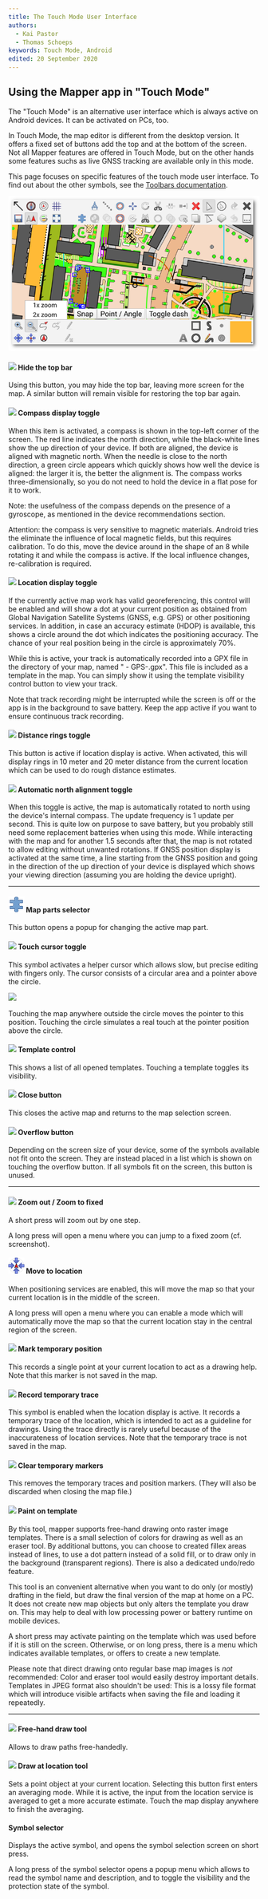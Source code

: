 ```yaml
---
title: The Touch Mode User Interface
authors:
  - Kai Pastor
  - Thomas Schoeps
keywords: Touch Mode, Android
edited: 20 September 2020
---
```


## Using the Mapper app in "Touch Mode"

The "Touch Mode" is an alternative user interface which is always active on
Android devices. It can be activated on PCs, too.

In Touch Mode, the map editor is different from the desktop version. It offers
a fixed set of buttons add the top and at the bottom of the screen. Not all
Mapper features are offered in Touch Mode, but on the other hands some features
suchs as live GNSS tracking are available only in this mode.

This page focuses on specific features of the touch mode user interface.
To find out about the other symbols, see the [Toolbars documentation](toolbars.md).

![ ](images/touch-mode-main-window.png)


#### ![ ](../mapper-images/arrow-thin-upleft.png) Hide the top bar

Using this button, you may hide the top bar, leaving more screen for the map. A similar button will remain visible for restoring the top bar again.


#### ![ ](../mapper-images/compass.png) Compass display toggle

When this item is activated, a compass is shown in the top-left corner of the screen. The red line indicates the north direction, while the black-white lines show the up direction of your device. If both are aligned, the device is aligned with magnetic north. When the needle is close to the north direction, a green circle appears which quickly shows how well the device is aligned: the larger it is, the better the alignment is. The compass works three-dimensionally, so you do not need to hold the device in a flat pose for it to work.

Note: the usefulness of the compass depends on the presence of a gyroscope, as mentioned in the device recommendations section.

Attention: the compass is very sensitive to magnetic materials. Android tries the eliminate the influence of local magnetic fields, but this requires calibration. To do this, move the device around in the shape of an 8 while rotating it and while the compass is active. If the local influence changes, re-calibration is required.


#### ![ ](../mapper-images/tool-gps-display.png) Location display toggle

If the currently active map work has valid georeferencing, this control will be enabled and will show a dot at your current position as obtained from Global Navigation Satellite Systems (GNSS, e.g. GPS) or other positioning services. In addition, in case an accuracy estimate (HDOP) is available, this shows a circle around the dot which indicates the positioning accuracy. The chance of your real position being in the circle is approximately 70%.

While this is active, your track is automatically recorded into a GPX file in the directory of your map, named "<map> - GPS-<YYYY-MM-DD>.gpx". This file is included as a template in the map. You can simply show it using the template visibility control button to view your track.

Note that track recording might be interrupted while the screen is off or the app is in the background to save battery. Keep the app active if you want to ensure continuous track recording.


#### ![ ](../mapper-images/gps-distance-rings.png) Distance rings toggle

This button is active if location display is active. When activated, this will display rings in 10 meter and 20 meter distance from the current location which can be used to do rough distance estimates.


#### ![ ](../mapper-images/rotate-map.png) Automatic north alignment toggle

When this toggle is active, the map is automatically rotated to north using the device's internal compass. The update frequency is 1 update per second. This is quite low on purpose to save battery, but you probably still need some replacement batteries when using this mode. While interacting with the map and for another 1.5 seconds after that, the map is not rotated to allow editing without unwanted rotations. If GNSS position display is activated at the same time, a line starting from the GNSS position and going in the direction of the up direction of your device is displayed which shows your viewing direction (assuming you are holding the device upright).


-----

#### ![ ](../mapper-images/map-parts.png) Map parts selector

This button opens a popup for changing the active map part.


#### ![ ](../mapper-images/tool-touch-cursor.png) Touch cursor toggle

This symbol activates a helper cursor which allows slow, but precise editing with fingers only. The cursor consists of a circular area and a pointer above the circle.

![ ](images/touch_cursor.png)

Touching the map anywhere outside the circle moves the pointer to this position. Touching the circle simulates a real touch at the pointer position above the circle.


#### ![ ](../mapper-images/templates.png) Template control

This shows a list of all opened templates. Touching a template toggles its visibility.


#### ![ ](../mapper-images/close.png) Close button

This closes the active map and returns to the map selection screen.


#### ![ ](../mapper-images/three-dots.png) Overflow button

Depending on the screen size of your device, some of the symbols available not fit onto the screen. They are instead placed in a list which is shown on touching the overflow button. If all symbols fit on the screen, this button is unused.


-----

#### ![ ](../mapper-images/view-zoom-out.png) Zoom out / Zoom to fixed

A short press will zoom out by one step.

A long press will open a menu where you can jump to a fixed zoom (cf. screenshot).


#### ![ ](../mapper-images/move-to-gps.png) Move to location

When positioning services are enabled, this will move the map so that your current location is in the middle of the screen.

A long press will open a menu where you can enable a mode which will automatically
move the map so that the current location stay in the central region of the screen.


#### ![ ](../mapper-images/gps-temporary-point.png) Mark temporary position

This records a single point at your current location to act as a drawing help. Note that this marker is not saved in the map.


#### ![ ](../mapper-images/gps-temporary-path.png) Record temporary trace

This symbol is enabled when the location display is active. It records a temporary trace of the location, which is intended to act as a guideline for drawings. Using the trace directly is rarely useful because of the inaccurateness of location services.
Note that the temporary trace is not saved in the map.


#### ![ ](../mapper-images/gps-temporary-clear.png) Clear temporary markers

This removes the temporary traces and position markers. (They will also be discarded when closing the map file.)


#### ![ ](../mapper-images/pencil.png) Paint on template

By this tool, mapper supports free-hand drawing onto raster image templates.
There is a small selection of colors for drawing as well as an eraser tool.
By additional buttons, you can choose to created fillex areas instead of lines,
to use a dot pattern instead of a solid fill, or to draw only in the background
(transparent regions). There is also a dedicated undo/redo feature.

This tool is an convenient alternative when you want to do only (or mostly)
drafting in the field, but draw the final version of the map at home on a PC.
It does not create new map objects but only alters the template you draw on.
This may help to deal with low processing power or battery runtime on mobile
devices.

A short press may activate painting on the template which was used before if
it is still on the screen. Otherwise, or on long press, there is a menu which
indicates available templates, or offers to create a new template.

Please note that direct drawing onto regular base map images is *not* recommended:
Color and eraser tool would easily destroy important details.
Templates in JPEG format also shouldn't be used: This is a lossy file format which
will introduce visible artifacts when saving the file and loading it repeatedly.


-----

#### ![ ](../mapper-images/draw-freehand.png) Free-hand draw tool

Allows to draw paths free-handedly.


#### ![ ](../mapper-images/draw-point-gps.png) Draw at location tool

Sets a point object at your current location. Selecting this button first enters an averaging mode. While it is active, the input from the location service is averaged to get a more accurate estimate. Touch the map display anywhere to finish the averaging.


#### Symbol selector

Displays the active symbol, and opens the symbol selection screen on short press.

A long press of the symbol selector opens a popup menu which allows to read the symbol name and description, and to toggle the visibility and the protection state of the symbol.
